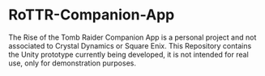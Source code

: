 # RoTTR-Companion-App
The Rise of the Tomb Raider Companion App is a personal project and not associated to Crystal Dynamics or Square Enix.
This Repository contains the Unity prototype currently being developed, it is not intended for real use, only for demonstration purposes.
